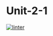 # Unit-2-1
[![linter](https://github.com/Elgingraham/Unit-2-1/workflows/linter/badge.svg)](https://github.com/marketplace/actions/super-linter)
